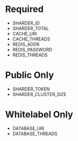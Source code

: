 # Required
- SHARDER_ID
- SHARDER_TOTAL
- CACHE_URI
- CACHE_THREADS
- REDIS_ADDR
- REDIS_PASSWORD
- REDIS_THREADS

# Public Only
- SHARDER_TOKEN
- SHARDER_CLUSTER_SIZE

# Whitelabel Only
- DATABASE_URI
- DATABASE_THREADS